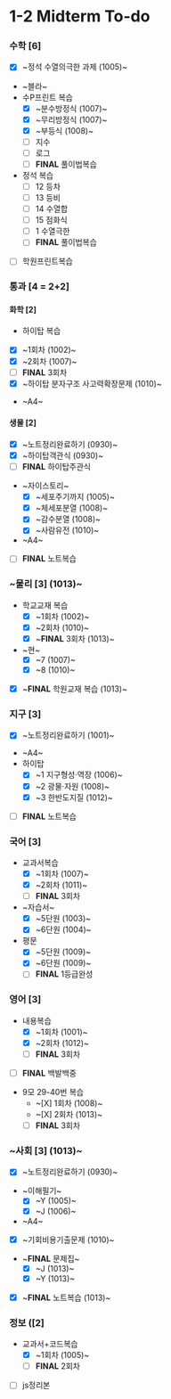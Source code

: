 # 1-2 Midterm To-do

### 수학 [6]
+ [X] ~정석 수열의극한 과제 (1005)~
+ ~블라~
+ 수P프린트 복습
  + [X] ~분수방정식 (1007)~
  + [X] ~무리방정식 (1007)~
  + [X] ~부등식 (1008)~
  + [ ] 지수
  + [ ] 로그
  + [ ] **FINAL** 풀이법복습
+ 정석 복습
  + [ ] 12 등차
  + [ ] 13 등비
  + [ ] 14 수열합
  + [ ] 15 점화식
  + [ ] 1 수열극한
  + [ ] **FINAL** 풀이법복습
+ [ ] 학원프린트복습

### 통과 [4 = 2+2]

#### 화학 [2]
+ 하이탑 복습
 + [X] ~1회차 (1002)~
  + [X] ~2회차 (1007)~
  + [ ] **FINAL** 3회차
+ [X] ~하이탑 분자구조 사고력확장문제 (1010)~
+ ~A4~

#### 생물 [2]
+ [X] ~노트정리완료하기 (0930)~
+ [X] ~하이탑객관식 (0930)~
+ [ ] **FINAL** 하이탑주관식
+ ~자이스토리~
  + [X] ~세포주기까지 (1005)~
  + [X] ~체세포분열 (1008)~
  + [X] ~감수분열 (1008)~
  + [X] ~사람유전 (1010)~
+ ~A4~
+ [ ] **FINAL** 노트복습

### ~물리 [3] (1013)~
+ 학교교재 복습
  + [X] ~1회차 (1002)~
  + [X] ~2회차 (1010)~
  + [X] ~**FINAL** 3회차 (1013)~
+ ~현~
  + [X] ~7 (1007)~
  + [X] ~8 (1010)~
+ [X] ~**FINAL** 학원교재 복습 (1013)~

### 지구 [3]
+ [X] ~노트정리완료하기 (1001)~
+ ~A4~
+ 하이탑
  + [X] ~1 지구형성·역장 (1006)~
  + [X] ~2 광물·자원 (1008)~
  + [X] ~3 한반도지질 (1012)~
+ [ ] **FINAL** 노트복습

### 국어 [3]
+ 교과서복습
  + [X] ~1회차 (1007)~
  + [X] ~2회차 (1011)~
  + [ ] **FINAL** 3회차
+ ~자습서~
  + [X] ~5단원 (1003)~
  + [X] ~6단원 (1004)~
+ 평문
  + [X] ~5단원 (1009)~
  + [X] ~6단원 (1009)~
  + [ ] **FINAL** 1등급완성

### 영어 [3]
+ 내용복습
  + [X] ~1회차 (1001)~
  + [X] ~2회차 (1012)~
  + [ ] **FINAL** 3회차
+ [ ] **FINAL** 백발백중
+ 9모 29-40번 복습
  + ~[X] 1회차 (1008)~
  + ~[X] 2회차 (1013)~
  + [ ] **FINAL** 3회차

### ~사회 [3] (1013)~
+ [X] ~노트정리완료하기 (0930)~
+ ~이해필기~
  + [X] ~Y (1005)~
  + [X] ~J (1006)~
+ ~A4~
+ [X] ~기회비용기출문제 (1010)~
+ ~**FINAL** 문제집~
  + [X] ~J (1013)~
  + [X] ~Y (1013)~
+ [X] ~**FINAL** 노트복습 (1013)~

### 정보 ([2]
+ 교과서+코드복습
  + [X] ~1회차 (1005)~
  + [ ] **FINAL** 2회차
+ [ ] js정리본
